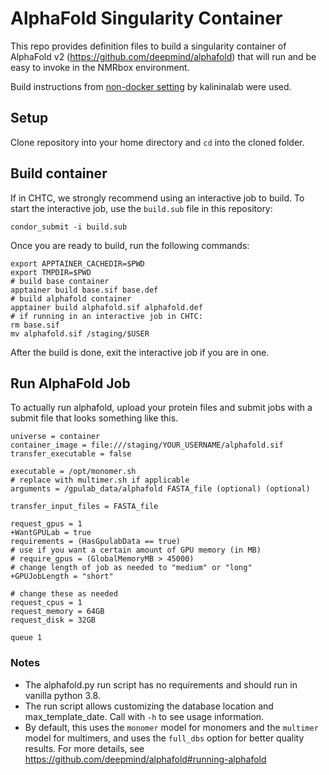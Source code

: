 # AlphaFold Singularity Container

This repo provides definition files to build a singularity container of AlphaFold v2 
(https://github.com/deepmind/alphafold) that will run and be easy to invoke in the NMRbox
environment.

Build instructions from [non-docker setting](https://github.com/kalininalab/alphafold_non_docker) by kalininalab were used.

## Setup

Clone repository into your home directory and `cd` into the cloned folder. 

## Build container

If in CHTC, we strongly recommend using an interactive job to build. To start the interactive job, 
use the `build.sub` file in this repository: 

```
condor_submit -i build.sub
```

Once you are ready to build, run the following commands: 
```
export APPTAINER_CACHEDIR=$PWD
export TMPDIR=$PWD
# build base container
apptainer build base.sif base.def
# build alphafold container
apptainer build alphafold.sif alphafold.def
# if running in an interactive job in CHTC:
rm base.sif
mv alphafold.sif /staging/$USER
```
After the build is done, exit the interactive job if you are in one. 

## Run AlphaFold Job

To actually run alphafold, upload your protein files and submit jobs 
with a submit file that looks something like this. 

```
universe = container
container_image = file:///staging/YOUR_USERNAME/alphafold.sif
transfer_executable = false

executable = /opt/monomer.sh
# replace with multimer.sh if applicable
arguments = /gpulab_data/alphafold FASTA_file (optional) (optional)

transfer_input_files = FASTA_file

request_gpus = 1
+WantGPULab = true
requirements = (HasGpulabData == true)
# use if you want a certain amount of GPU memory (in MB)
# require_gpus = (GlobalMemoryMB > 45000)
# change length of job as needed to "medium" or "long"
+GPUJobLength = "short"

# change these as needed
request_cpus = 1
request_memory = 64GB
request_disk = 32GB

queue 1
```


### Notes

* The alphafold.py run script has no requirements and should run in vanilla python 3.8.
* The run script allows customizing the database location and max_template_date. Call with `-h` to see usage information.
* By default, this uses the `monomer` model for monomers and the `multimer` model for multimers,
  and uses the `full_dbs` option for better quality results. For more details, see https://github.com/deepmind/alphafold#running-alphafold
